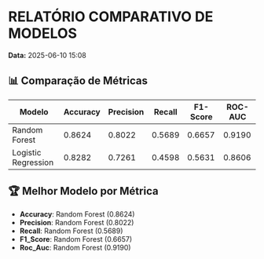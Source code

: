 # RELATÓRIO COMPARATIVO DE MODELOS

**Data:** 2025-06-10 15:08

## 📊 Comparação de Métricas

| Modelo | Accuracy | Precision | Recall | F1-Score | ROC-AUC |
|--------|----------|-----------|--------|----------|----------|
| Random Forest | 0.8624 | 0.8022 | 0.5689 | 0.6657 | 0.9190 |
| Logistic Regression | 0.8282 | 0.7261 | 0.4598 | 0.5631 | 0.8606 |

## 🏆 Melhor Modelo por Métrica

- **Accuracy**: Random Forest (0.8624)
- **Precision**: Random Forest (0.8022)
- **Recall**: Random Forest (0.5689)
- **F1_Score**: Random Forest (0.6657)
- **Roc_Auc**: Random Forest (0.9190)
